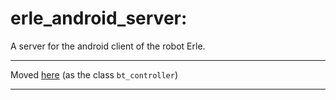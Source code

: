 erle_android_server:
=============

A server for the android client of the robot Erle.

-----

Moved [here](https://github.com/erlerobot/erle_control) (as the class `bt_controller`)

---
